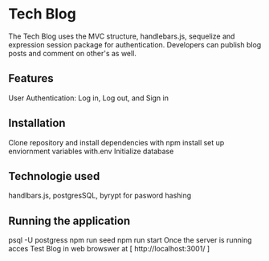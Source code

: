# Tech Blog
The Tech Blog uses the MVC structure, handlebars.js, sequelize and expression session package for authentication.  Developers can publish blog posts and comment on other's as well.
## Features
User Authentication: Log in, Log out, and Sign in
## Installation 
Clone repository and install dependencies with npm install
set up enviornment variables with.env
Initialize database
## Technologie used 
handlbars.js, postgresSQL, byrypt for pasword hashing
## Running the application
psql -U postgress
npm run seed
npm run start
Once the server is running acces Test Blog in web browswer at [ http://localhost:3001/ ]
